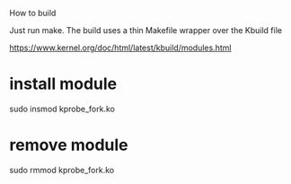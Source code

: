 How to build

Just run make. The build uses a thin Makefile wrapper over the Kbuild file

https://www.kernel.org/doc/html/latest/kbuild/modules.html

# install module

sudo insmod kprobe_fork.ko

# remove module

sudo rmmod kprobe_fork.ko